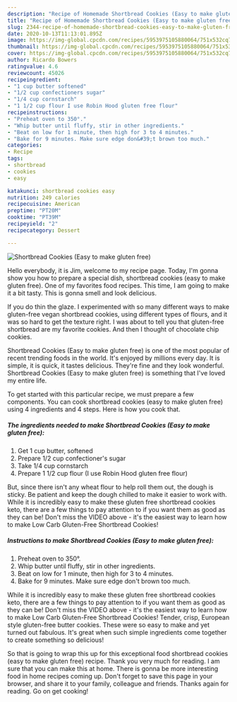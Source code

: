 ```yaml
---
description: "Recipe of Homemade Shortbread Cookies (Easy to make gluten free)"
title: "Recipe of Homemade Shortbread Cookies (Easy to make gluten free)"
slug: 2344-recipe-of-homemade-shortbread-cookies-easy-to-make-gluten-free
date: 2020-10-13T11:13:01.895Z
image: https://img-global.cpcdn.com/recipes/5953975105880064/751x532cq70/shortbread-cookies-easy-to-make-gluten-free-recipe-main-photo.jpg
thumbnail: https://img-global.cpcdn.com/recipes/5953975105880064/751x532cq70/shortbread-cookies-easy-to-make-gluten-free-recipe-main-photo.jpg
cover: https://img-global.cpcdn.com/recipes/5953975105880064/751x532cq70/shortbread-cookies-easy-to-make-gluten-free-recipe-main-photo.jpg
author: Ricardo Bowers
ratingvalue: 4.6
reviewcount: 45026
recipeingredient:
- "1 cup butter softened"
- "1/2 cup confectioners sugar"
- "1/4 cup cornstarch"
- "1 1/2 cup flour I use Robin Hood gluten free flour"
recipeinstructions:
- "Preheat oven to 350°."
- "Whip butter until fluffy, stir in other ingredients."
- "Beat on low for 1 minute, then high for 3 to 4 minutes."
- "Bake for 9 minutes. Make sure edge don&#39;t brown too much."
categories:
- Recipe
tags:
- shortbread
- cookies
- easy

katakunci: shortbread cookies easy 
nutrition: 249 calories
recipecuisine: American
preptime: "PT20M"
cooktime: "PT39M"
recipeyield: "2"
recipecategory: Dessert

---
```



![Shortbread Cookies (Easy to make gluten free)](https://img-global.cpcdn.com/recipes/5953975105880064/751x532cq70/shortbread-cookies-easy-to-make-gluten-free-recipe-main-photo.jpg)

Hello everybody, it is Jim, welcome to my recipe page. Today, I'm gonna show you how to prepare a special dish, shortbread cookies (easy to make gluten free). One of my favorites food recipes. This time, I am going to make it a bit tasty. This is gonna smell and look delicious.

If you do thin the glaze. I experimented with so many different ways to make gluten-free vegan shortbread cookies, using different types of flours, and it was so hard to get the texture right. I was about to tell you that gluten-free shortbread are my favorite cookies. And then I thought of chocolate chip cookies.

Shortbread Cookies (Easy to make gluten free) is one of the most popular of recent trending foods in the world. It's enjoyed by millions every day. It is simple, it is quick, it tastes delicious. They're fine and they look wonderful. Shortbread Cookies (Easy to make gluten free) is something that I've loved my entire life.


To get started with this particular recipe, we must prepare a few components. You can cook shortbread cookies (easy to make gluten free) using 4 ingredients and 4 steps. Here is how you cook that.

<!--inarticleads1-->

##### The ingredients needed to make Shortbread Cookies (Easy to make gluten free):

1. Get 1 cup butter, softened
1. Prepare 1/2 cup confectioner&#39;s sugar
1. Take 1/4 cup cornstarch
1. Prepare 1 1/2 cup flour (I use Robin Hood gluten free flour)


But, since there isn&#39;t any wheat flour to help roll them out, the dough is sticky. Be patient and keep the dough chilled to make it easier to work with. While it is incredibly easy to make these gluten free shortbread cookies keto, there are a few things to pay attention to if you want them as good as they can be! Don&#39;t miss the VIDEO above - it&#39;s the easiest way to learn how to make Low Carb Gluten-Free Shortbread Cookies! 

<!--inarticleads2-->

##### Instructions to make Shortbread Cookies (Easy to make gluten free):

1. Preheat oven to 350°.
1. Whip butter until fluffy, stir in other ingredients.
1. Beat on low for 1 minute, then high for 3 to 4 minutes.
1. Bake for 9 minutes. Make sure edge don&#39;t brown too much.


While it is incredibly easy to make these gluten free shortbread cookies keto, there are a few things to pay attention to if you want them as good as they can be! Don&#39;t miss the VIDEO above - it&#39;s the easiest way to learn how to make Low Carb Gluten-Free Shortbread Cookies! Tender, crisp, European style gluten-free butter cookies. These were so easy to make and yet turned out fabulous. It&#39;s great when such simple ingredients come together to create something so delicious! 

So that is going to wrap this up for this exceptional food shortbread cookies (easy to make gluten free) recipe. Thank you very much for reading. I am sure that you can make this at home. There is gonna be more interesting food in home recipes coming up. Don't forget to save this page in your browser, and share it to your family, colleague and friends. Thanks again for reading. Go on get cooking!
